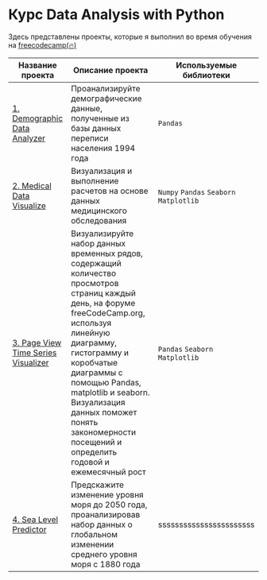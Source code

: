 # **Курс Data Analysis with Python**
Здесь представлены проекты, которые я выполнил во время обучения на [freecodecamp(:fire:)](https://www.freecodecamp.org/learn/data-analysis-with-python/)


| **Название проекта** | **Описание проекта** | **Используемые библиотеки** |
| -------------------- | ---------------------- |----------------------------|
| [1. Demographic Data Analyzer](https://github.com/Lisittsa2050/fcc_Data_Analysis_with_Python/blob/main/1.Demographic_Data_Analyzer_fcc/Demographic%20Data%20Analyzer.ipynb)|Проанализируйте демографические данные, полученные из базы данных переписи населения 1994 года|`Pandas`|
| [2. Medical Data Visualize ](https://github.com/Lisittsa2050)|Визуализация и выполнение расчетов на основе данных медицинского обследования|`Numpy` `Pandas` `Seaborn` `Matplotlib`|
| [3. Page View Time Series Visualizer](https://github.com/Lisittsa2050)|Визуализируйте набор данных временных рядов, содержащий количество просмотров страниц каждый день, на форуме freeCodeCamp.org, используя линейную диаграмму, гистограмму и коробчатые диаграммы с помощью Pandas, matplotlib и seaborn. Визуализация данных поможет понять закономерности посещений и определить годовой и ежемесячный рост|`Pandas` `Seaborn` `Matplotlib`|
| [4. Sea Level Predictor](https://github.com/Lisittsa2050)|Предскажите изменение уровня моря до 2050 года, проанализировав набор данных о глобальном изменении среднего уровня моря с 1880 года|sssssssssssssssssssssss|
